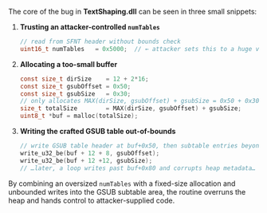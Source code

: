 The core of the bug in **TextShaping.dll** can be seen in three small snippets:

1. **Trusting an attacker-controlled `numTables`**

   ```c
   // read from SFNT header without bounds check
   uint16_t numTables   = 0x5000;  // ← attacker sets this to a huge value
   ```

2. **Allocating a too-small buffer**

   ```c
   const size_t dirSize    = 12 + 2*16;
   const size_t gsubOffset = 0x50;
   const size_t gsubSize   = 0x30;
   // only allocates MAX(dirSize, gsubOffset) + gsubSize = 0x50 + 0x30 = 0x80 bytes
   size_t totalSize        = MAX(dirSize, gsubOffset) + gsubSize;
   uint8_t *buf = malloc(totalSize);
   ```

3. **Writing the crafted GSUB table out-of-bounds**

   ```c
   // write GSUB table header at buf+0x50, then subtable entries beyond buf+0x80
   write_u32_be(buf + 12 + 8, gsubOffset);
   write_u32_be(buf + 12 +12, gsubSize);
   // …later, a loop writes past buf+0x80 and corrupts heap metadata…
   ```

By combining an oversized `numTables` with a fixed-size allocation and unbounded writes into the GSUB subtable area, the routine overruns the heap and hands control to attacker-supplied code.
